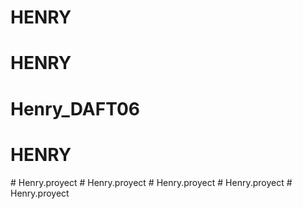 # HENRY
# HENRY
# Henry_DAFT06
# HENRY
#   H e n r y . p r o y e c t  
 #   H e n r y . p r o y e c t  
 #   H e n r y . p r o y e c t  
 #   H e n r y . p r o y e c t  
 #   H e n r y . p r o y e c t  
 